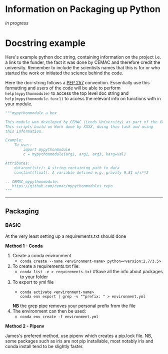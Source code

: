 # Information on Packaging up Python #

*in progress*

# Docstring example # 

Here's example python doc string, containing information on the project
i.e. a link to the funder, the fact it was done by CEMAC and therefore 
credit the university. Remember to include the scientists names that this 
is for or who started the work or initiated the science behind the code. 

Here the doc-string follows a [PEP 257](https://www.python.org/dev/peps/pep-0257/) 
convention. Essentially use this formatting and users of the code will be able
to perform ```help(mypythonmodule)``` to access the top level doc string 
and ```help(mypythonmodule.func1)``` to access the relevant info on functions 
with in your module. 

```python
"""mypythonmodule a box

This module was developed by CEMAC (Leeds University) as part of the XXXX Project.
This scripts build on Work done by XXXX, doing this task and using
this information. 

Example:
    To use::
        import mypythonmodule
        c = mypythonmodule(arg1, arg2, arg3, karg=Val)

Attributes:
    dataroot(str): A string containing path to data 
    constant(float): A variable defined e.g. gravity 9.81 m/s**2

.. CEMAC_mypythonmodule:
   https://github.com/cemac/mypythonmodules_repo
"""
```

<hr>

## Packaging #

### BASIC ##

At the very least setting up a requirements.txt should done

**Method 1 - Conda**

1. Create a conda environment
   * `conda create --name <environment-name> python=<version:2.7/3.5>`
2. To create a requirements.txt file:
   * `conda list -e > requirements.txt` #Save all the info about packages to your folder
3. To export to yml file
   * ```
     conda activate <environment-name>
     conda env export | grep -v "^prefix: " > environment.yml
     ```
   **NB** the grep pipe removes your personal prefix from the file
4. The environment can then be used:
   * `conda env create -f environment.yml`


**Method 2 - Pipenv**

James's prefered method, use pipenv which creates a pip.lock file. NB, some packages such as iris are not pip installable, most notably iris and conda install tend to be slightly faster.